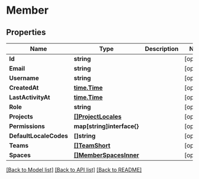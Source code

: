 # Member

## Properties

Name | Type | Description | Notes
------------ | ------------- | ------------- | -------------
**Id** | **string** |  | [optional] 
**Email** | **string** |  | [optional] 
**Username** | **string** |  | [optional] 
**CreatedAt** | [**time.Time**](time.Time.md) |  | [optional] 
**LastActivityAt** | [**time.Time**](time.Time.md) |  | [optional] 
**Role** | **string** |  | [optional] 
**Projects** | [**[]ProjectLocales**](ProjectLocales.md) |  | [optional] 
**Permissions** | **map[string]interface{}** |  | [optional] 
**DefaultLocaleCodes** | **[]string** |  | [optional] 
**Teams** | [**[]TeamShort**](TeamShort.md) |  | [optional] 
**Spaces** | [**[]MemberSpacesInner**](MemberSpacesInner.md) |  | [optional] 

[[Back to Model list]](../README.md#documentation-for-models) [[Back to API list]](../README.md#documentation-for-api-endpoints) [[Back to README]](../README.md)


